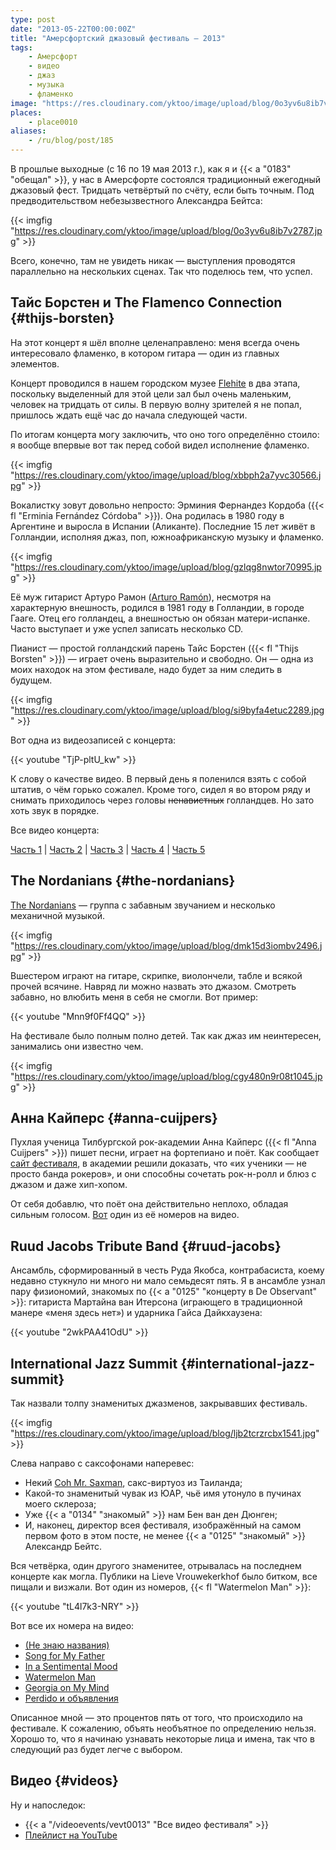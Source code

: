 ```yaml
---
type: post
date: "2013-05-22T00:00:00Z"
title: "Амерсфортский джазовый фестиваль — 2013"
tags:
    - Амерсфорт
    - видео
    - джаз
    - музыка
    - фламенко
image: "https://res.cloudinary.com/yktoo/image/upload/blog/0o3yv6u8ib7v2787.jpg"
places:
    - place0010
aliases:
    - /ru/blog/post/185
---
```


В прошлые выходные (с 16 по 19 мая 2013 г.), как я и {{< a "0183" "обещал" >}}, у нас в Амерсфорте состоялся традиционный ежегодный джазовый фест. Тридцать четвёртый по счёту, если быть точным. Под предводительством небезызвестного Александра Бейтса:

{{< imgfig "https://res.cloudinary.com/yktoo/image/upload/blog/0o3yv6u8ib7v2787.jpg" >}}

<!--more-->

Всего, конечно, там не увидеть никак — выступления проводятся параллельно на нескольких сценах. Так что поделюсь тем, что успел.

## Тайс Борстен и The Flamenco Connection {#thijs-borsten}

На этот концерт я шёл вполне целенаправлено: меня всегда очень интересовало фламенко, в котором гитара — один из главных элементов.

Концерт проводился в нашем городском музее [Flehite](http://www.museumflehite.nl/) в два этапа, поскольку выделенный для этой цели зал был очень маленьким, человек на тридцать от силы. В первую волну зрителей я не попал, пришлось ждать ещё час до начала следующей части.

По итогам концерта могу заключить, что оно того определённо стоило: я вообще впервые вот так перед собой видел исполнение фламенко.

{{< imgfig "https://res.cloudinary.com/yktoo/image/upload/blog/xbbph2a7yvc30566.jpg" >}}

Вокалистку зовут довольно непросто: Эрминия Фернандез Кордоба ({{< fl "Erminia Fernández Córdoba" >}}). Она родилась в 1980 году в Аргентине и выросла в Испании (Аликанте). Последние 15 лет живёт в Голландии, исполняя джаз, поп, южноафриканскую музыку и фламенко.

{{< imgfig "https://res.cloudinary.com/yktoo/image/upload/blog/gzlqg8nwtor70995.jpg" >}}

Её муж гитарист Артуро Рамон ([Arturo Ramón](http://www.arturoramon.com/)), несмотря на характерную внешность, родился в 1981 году в Голландии, в городе Гааге. Отец его голландец, а внешностью он обязан матери-испанке. Часто выступает и уже успел записать несколько CD.

Пианист — простой голландский парень Тайс Борстен ({{< fl "Thijs Borsten" >}}) — играет  очень выразительно и свободно. Он — одна из моих находок на этом фестивале, надо будет за ним следить в будущем.

{{< imgfig "https://res.cloudinary.com/yktoo/image/upload/blog/si9byfa4etuc2289.jpg" >}}

Вот одна из видеозаписей с концерта:

{{< youtube "TjP-pltU_kw" >}}

К слову о качестве видео. В первый день я поленился взять с собой штатив, о чём горько сожалел. Кроме того, сидел я во втором ряду и снимать приходилось через головы ~~ненавистных~~ голландцев. Но зато хоть звук в порядке.

Все видео концерта:

[Часть 1](http://www.youtube.com/watch?v=TjP-pltU_kw) |
[Часть 2](http://www.youtube.com/watch?v=a62234HbSKo) |
[Часть 3](http://www.youtube.com/watch?v=DuA1Zu9Gt3A) |
[Часть 4](http://www.youtube.com/watch?v=QNl4-5zddic) |
[Часть 5](http://www.youtube.com/watch?v=_OdibjdsXsk)

## The Nordanians {#the-nordanians}

[The Nordanians](http://www.nordanians.com/) — группа с забавным звучанием и несколько механичной музыкой.

{{< imgfig "https://res.cloudinary.com/yktoo/image/upload/blog/dmk15d3iombv2496.jpg" >}}

Вшестером играют на гитаре, скрипке, виолончели, табле и всякой прочей всячине. Навряд ли можно назвать это джазом. Смотреть забавно, но влюбить меня в себя не смогли. Вот пример:

{{< youtube "Mnn9f0Ff4QQ" >}}

На фестивале было полным полно детей. Так как джаз им неинтересен, занимались они известно чем.

{{< imgfig "https://res.cloudinary.com/yktoo/image/upload/blog/cgy480n9r08t1045.jpg" >}}

## Анна Кайперс {#anna-cuijpers}

Пухлая ученица Тилбургской рок-академии Анна Кайперс ({{< fl "Anna Cuijpers" >}}) пишет песни, играет на фортепиано и поёт. Как сообщает [сайт фестиваля](http://www.amersfoortjazz.nl/), в академии решили доказать, что «их ученики — не просто банда рокеров», и они способны сочетать рок-н-ролл и блюз с джазом и даже хип-хопом.

От себя добавлю, что поёт она действительно неплохо, обладая сильным голосом. [Вот](http://www.youtube.com/watch?v=J0i2vLF6h4A) один из её номеров на видео.

## Ruud Jacobs Tribute Band {#ruud-jacobs}

Ансамбль, сформированный в честь Руда Якобса, контрабасиста, коему недавно стукнуло ни много ни мало семьдесят пять. Я в ансамбле узнал пару физиономий, знакомых по {{< a "0125" "концерту в De Observant" >}}: гитариста Мартайна ван Итерсона (играющего в традиционной манере «меня здесь нет») и ударника Гайса Дайкхаузена:

{{< youtube "2wkPAA41OdU" >}}

## International Jazz Summit {#international-jazz-summit}

Так назвали толпу знаменитых джазменов, закрывавших фестиваль.

{{< imgfig "https://res.cloudinary.com/yktoo/image/upload/blog/ljb2tcrzrcbx1541.jpg" >}}

Слева направо с саксофонами наперевес:

* Некий [Coh Mr. Saxman](http://www.kohmrsaxman.com/), сакс-виртуоз из Таиланда;
* Какой-то знаменитый чувак из ЮАР, чьё имя утонуло в пучинах моего склероза;
* Уже {{< a "0134" "знакомый" >}} нам Бен ван ден Дюнген;
* И, наконец, директор всея фестиваля, изображённый на самом первом фото в этом посте, не менее {{< a "0125" "знакомый" >}} Александр Бейтс.

Вся четвёрка, один другого знаменитее, отрывалась на последнем концерте как могла. Публики на Lieve Vrouwekerkhof было битком, все пищали и визжали. Вот один из номеров, {{< fl "Watermelon Man" >}}:

{{< youtube "tL4l7k3-NRY" >}}

Вот все их номера на видео:

* [(Не знаю названия)](http://www.youtube.com/watch?v=ZwQ6gNszgE8)
* [Song for My Father](http://www.youtube.com/watch?v=0XVn3h6mOPI)
* [In a Sentimental Mood](http://www.youtube.com/watch?v=d0olUvfyyx4)
* [Watermelon Man](http://www.youtube.com/watch?v=tL4l7k3-NRY)
* [Georgia on My Mind](http://www.youtube.com/watch?v=uU1o6ivsg2c)
* [Perdido и объявления](http://www.youtube.com/watch?v=r1cSyZ_lXtw)

Описанное мной — это процентов пять от того, что происходило на фестивале. К сожалению, объять необъятное по определению нельзя. Хорошо то, что я начинаю узнавать некоторые лица и имена, так что в следующий раз будет легче с выбором.

## Видео {#videos}

Ну и напоследок:

* {{< a "/videoevents/vevt0013" "Все видео фестиваля" >}}
* [Плейлист на YouTube](http://www.youtube.com/playlist?list=PLRtML0bqZ1ineNeyAPp-7wAvCFWk2mnf9)
